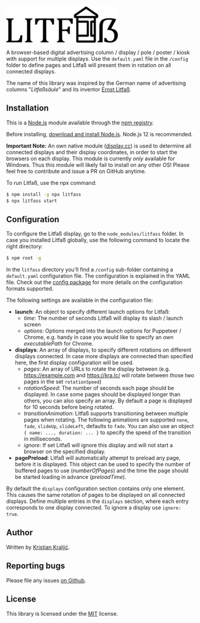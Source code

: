 [<img width="300" alt="Litfaß Logo" src="https://raw.githubusercontent.com/kristian/litfass/master/public/img/litfass.svg?sanitize=true">](https://github.com/kristian/litfass)

A browser-based digital advertising column / display / pole / poster / kiosk with support for multiple displays. Use the `default.yaml` file in the `/config` folder to define pages and Litfaß will present them in rotation on all connected displays.

The name of this library was inspired by the German name of advertising columns "*Litfaßsäule*" and its inventor [Ernst Litfaß](https://en.wikipedia.org/wiki/Ernst_Litfa%C3%9F).

## Installation

This is a [Node.js](https://nodejs.org/en/) module available through the
[npm registry](https://www.npmjs.com/).

Before installing, [download and install Node.js](https://nodejs.org/en/download/).
Node.js 12 is recommended.

**Important Note:** An own native module ([display.cc](display.cc)) is used to determine all connected displays and their display coordinates, in order to start the browsers on each display. This module is currently *only* available for Windows. Thus this module will likely fail to install on any other OS! Please feel free to contribute and issue a PR on GitHub anytime.

To run Litfaß, use the npx command:

```bash
$ npm install -g npx litfass
$ npx litfass start
```

## Configuration

To configure the Litfaß display, go to the `node_modules/litfass` folder. In case you installed Litfaß globally, use the following command to locate the right directory:

```bash
$ npm root -g
```

In the `litfass` directory you'll find a `/config` sub-folder containing a `default.yaml` configuration file. The configuration is explained in the YAML file. Check out the [config package](https://www.npmjs.com/package/config) for more details on the configuration formats supported.

The following settings are available in the configuration file:

- **launch**: An object to specify different launch options for Litfaß:
    - *time*: The number of seconds Litfaß will display its slash / launch screen
    - *options*: Options merged into the launch options for Puppeteer / Chrome, e.g. handy in case you would like to specify an own *executablePath* for Chrome.
- **displays**: An array of displays, to specify different rotations on different displays connected. In case more displays are connected than specified here, the first display configuration will be used.
    - *pages*: An array of URLs to rotate the display between (e.g. https://example.com and https://kra.lc/ will rotate between those two pages in the set `rotationSpeed`)
    - *rotationSpeed*: The number of seconds each page should be displayed. In case some pages should be displayed longer than others, you can also specify an array. By default a page is displayed for 10 seconds before being rotated.
    - *transitionAnimation*: Litfaß supports transitioning between multiple pages when rotating. The following animations are supported `none`, `fade`, `slideUp`, `slideLeft`, defaults to `fade`. You can also use an object `{ name: ..., duration: ... }` to specify the speed of the transition in milliseconds.
    - *ignore*: If set Litfaß will ignore this display and will not start a browser on the specified display.
- **pagePreload**: Litfaß will automatically attempt to preload any page, before it is displayed. This object can be used to specify the number of buffered pages to use (*numberOfPages*) and the time the page should be started loading in advance (*preloadTime*).

By default the `displays` configuration section contains only one element. This causes the same rotation of pages to be displayed on all connected displays. Define multiple entries in the `displays` section, where each entry corresponds to one display connected. To ignore a display use `ignore: true`.

## Author

Written by [Kristian Kraljić](https://kra.lc/).

## Reporting bugs

Please file any issues [on Github](https://github.com/kristian/litfass).

## License

This library is licensed under the [MIT](LICENSE) license.